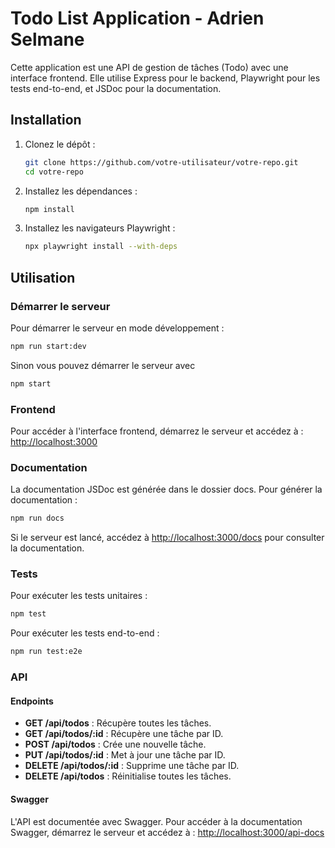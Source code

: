 # Todo List Application - Adrien Selmane

Cette application est une API de gestion de tâches (Todo) avec une interface frontend. Elle utilise Express pour le backend, Playwright pour les tests end-to-end, et JSDoc pour la documentation.

## Installation

1. Clonez le dépôt :
   ```sh
   git clone https://github.com/votre-utilisateur/votre-repo.git
   cd votre-repo
   ```
2. Installez les dépendances :

   ```sh
   npm install
   ```

3. Installez les navigateurs Playwright :
   ```sh
   npx playwright install --with-deps
   ```

## Utilisation

### Démarrer le serveur

Pour démarrer le serveur en mode développement :

```sh
npm run start:dev
```

Sinon vous pouvez démarrer le serveur avec

```sh
npm start
```

### Frontend

Pour accéder à l'interface frontend, démarrez le serveur et accédez à :
[http://localhost:3000](http://localhost:3000)

### Documentation

La documentation JSDoc est générée dans le dossier docs. Pour générer la documentation :

```sh
npm run docs
```

Si le serveur est lancé, accédez à [http://localhost:3000/docs](http://localhost:3000/docs) pour consulter la documentation.

### Tests

Pour exécuter les tests unitaires :

```sh
npm test
```

Pour exécuter les tests end-to-end :

```sh
npm run test:e2e
```

### API

#### Endpoints

- **GET /api/todos** : Récupère toutes les tâches.
- **GET /api/todos/:id** : Récupère une tâche par ID.
- **POST /api/todos** : Crée une nouvelle tâche.
- **PUT /api/todos/:id** : Met à jour une tâche par ID.
- **DELETE /api/todos/:id** : Supprime une tâche par ID.
- **DELETE /api/todos** : Réinitialise toutes les tâches.

#### Swagger

L'API est documentée avec Swagger. Pour accéder à la documentation Swagger, démarrez le serveur et accédez à :
[http://localhost:3000/api-docs](http://localhost:3000/api-docs)

